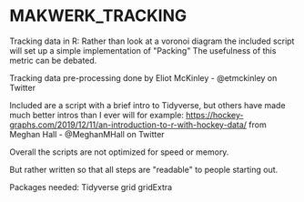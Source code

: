 # MAKWERK_TRACKING
Tracking data in R:
Rather than look at a voronoi diagram the included script will set up a simple implementation of "Packing"
The usefulness of this metric can be debated.

Tracking data pre-processing done by Eliot McKinley - @etmckinley on Twitter

Included are a script with a brief intro to Tidyverse, but others have made much better intros than I ever will for example:
https://hockey-graphs.com/2019/12/11/an-introduction-to-r-with-hockey-data/ from Meghan Hall - @MeghanMHall on Twitter


Overall the scripts are not optimized for speed or memory.

But rather written so that all steps are "readable" to people starting out.

Packages needed:
Tidyverse
grid
gridExtra
